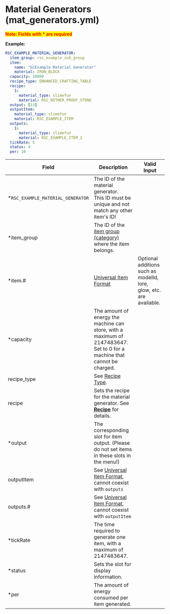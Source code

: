 # Material Generators (mat_generators.yml)

<mark style="color:red;">**Note: Fields with * are required**</mark>

**Example:**

```yaml
RSC_EXAMPLE_MATERIAL_GENERATOR:
  item_group: rsc_example_sub_group
  item:
    name: "&cExample Material Generator"
    material: IRON_BLOCK
  capacity: 10000
  recipe_type: ENHANCED_CRAFTING_TABLE
  recipe:
    1:
      material_type: slimefun
      material: RSC_WITHER_PROOF_STONE
  output: [13]
  outputItem:
    material_type: slimefun
    material: RSC_EXAMPLE_ITEM
  outputs:
    1:
      material_type: slimefun
      material: RSC_EXAMPLE_ITEM_2
  tickRate: 5
  status: 4
  per: 10
```

| Field                             | Description                                                                                                              | Valid Input                                                         |
|-----------------------------------|--------------------------------------------------------------------------------------------------------------------------|---------------------------------------------------------------------|
| *`RSC_EXAMPLE_MATERIAL_GENERATOR` | The ID of the material generator.<br>This ID must be unique and not match any other item's ID!                           |
| *item_group                       | The ID of the [item group (category)](/en-us/file/groups.md) where the item belongs.                                            |
| *item.#                           | [Universal Item Format](/en-us/format/universal-item-format.md)                                                                 | Optional additions such as modelId, lore, glow, etc. are available. |
| *capacity                         | The amount of energy the machine can store, with a maximum of 2147483647. Set to 0 for a machine that cannot be charged. |
| recipe_type                       | See [Recipe Type](/en-us/file/recipe_type.md).                                                                                  |
| recipe                            | Sets the recipe for the material generator. See [**Recipe**](/en-us/format/recipe.md) for details.                              |
| *output                           | The corresponding slot for item output. (Please do not set items in these slots in the menu!)                            |
| outputItem                        | See [Universal Item Format](/en-us/format/universal-item-format.md), cannot coexist with `outputs`                              |
| outputs.#                         | See [Universal Item Format](/en-us/format/universal-item-format.md), cannot coexist with `outputItem`                           |
| *tickRate                         | The time required to generate one item, with a maximum of 2147483647.                                                    |
| *status                           | Sets the slot for display information.                                                                                   |
| *per                              | The amount of energy consumed per item generated.                                                                        |
